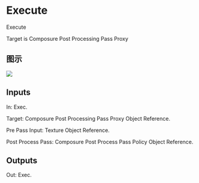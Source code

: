 # Execute

Execute

Target is Composure Post Processing Pass Proxy

## 图示

![]($-20221218-18290762.png)

## Inputs

In: Exec.

Target: Composure Post Processing Pass Proxy Object Reference.

Pre Pass Input: Texture Object Reference.

Post Process Pass: Composure Post Process Pass Policy Object Reference.  

## Outputs

Out: Exec.

